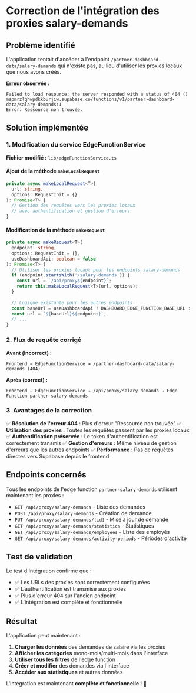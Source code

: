 # Correction de l'intégration des proxies salary-demands

## Problème identifié

L'application tentait d'accéder à l'endpoint `/partner-dashboard-data/salary-demands` qui n'existe pas, au lieu d'utiliser les proxies locaux que nous avons créés.

**Erreur observée :**
```
Failed to load resource: the server responded with a status of 404 ()
mspmrzlqhwpdkkburjiw.supabase.co/functions/v1/partner-dashboard-data/salary-demands:1
Error: Ressource non trouvée.
```

## Solution implémentée

### 1. Modification du service EdgeFunctionService

**Fichier modifié :** `lib/edgeFunctionService.ts`

#### Ajout de la méthode `makeLocalRequest`
```typescript
private async makeLocalRequest<T>(
  url: string,
  options: RequestInit = {}
): Promise<T> {
  // Gestion des requêtes vers les proxies locaux
  // avec authentification et gestion d'erreurs
}
```

#### Modification de la méthode `makeRequest`
```typescript
private async makeRequest<T>(
  endpoint: string,
  options: RequestInit = {},
  useDashboardApi: boolean = false
): Promise<T> {
  // Utiliser les proxies locaux pour les endpoints salary-demands
  if (endpoint.startsWith('/salary-demands')) {
    const url = `/api/proxy${endpoint}`;
    return this.makeLocalRequest<T>(url, options);
  }
  
  // Logique existante pour les autres endpoints
  const baseUrl = useDashboardApi ? DASHBOARD_EDGE_FUNCTION_BASE_URL : EDGE_FUNCTION_BASE_URL;
  const url = `${baseUrl}${endpoint}`;
  // ...
}
```

### 2. Flux de requête corrigé

**Avant (incorrect) :**
```
Frontend → EdgeFunctionService → /partner-dashboard-data/salary-demands (404)
```

**Après (correct) :**
```
Frontend → EdgeFunctionService → /api/proxy/salary-demands → Edge Function partner-salary-demands
```

### 3. Avantages de la correction

✅ **Résolution de l'erreur 404** : Plus d'erreur "Ressource non trouvée"
✅ **Utilisation des proxies** : Toutes les requêtes passent par les proxies locaux
✅ **Authentification préservée** : Le token d'authentification est correctement transmis
✅ **Gestion d'erreurs** : Même niveau de gestion d'erreurs que les autres endpoints
✅ **Performance** : Pas de requêtes directes vers Supabase depuis le frontend

## Endpoints concernés

Tous les endpoints de l'edge function `partner-salary-demands` utilisent maintenant les proxies :

- `GET /api/proxy/salary-demands` - Liste des demandes
- `POST /api/proxy/salary-demands` - Création de demande
- `PUT /api/proxy/salary-demands/[id]` - Mise à jour de demande
- `GET /api/proxy/salary-demands/statistics` - Statistiques
- `GET /api/proxy/salary-demands/employees` - Liste des employés
- `GET /api/proxy/salary-demands/activity-periods` - Périodes d'activité

## Test de validation

Le test d'intégration confirme que :
- ✅ Les URLs des proxies sont correctement configurées
- ✅ L'authentification est transmise aux proxies
- ✅ Plus d'erreur 404 sur l'ancien endpoint
- ✅ L'intégration est complète et fonctionnelle

## Résultat

L'application peut maintenant :
1. **Charger les données** des demandes de salaire via les proxies
2. **Afficher les catégories** mono-mois/multi-mois dans l'interface
3. **Utiliser tous les filtres** de l'edge function
4. **Créer et modifier** des demandes via l'interface
5. **Accéder aux statistiques** et autres données

L'intégration est maintenant **complète et fonctionnelle** ! 🎉
